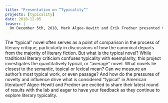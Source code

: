 ```yaml
---
title: "Presentation on “Typicality”"
projects: [typicality]
date: 2018-12-05
teaser: |
  On December 5th, 2018, Mark Algee-Hewitt and Erik Fredner presented the latest results from their project on Typicality.
---
```


The “typical” novel often serves as a point of comparison in the process of literary critique, particularly in discussions of how the canonical departs from the majority of literary fiction. But what is the typical novel? While traditional literary criticism confuses typicality with exemplarity, this project investigates the quantitatively typical, or “average” novel. What novels lie closest to the semantic, topical or lexical mean? Can we measure an author’s most typical work, or even passage? And how do the pressures of novelty and influence drive what is considered “typical” in American literature? Algee-Hewitt and Fredner are excited to share their latest round of results with the lab and eager to have your feedback as they continue to explore literary typicality.
